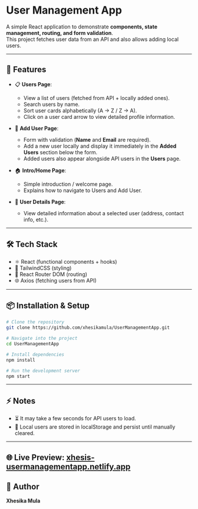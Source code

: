 # User Management App

A simple React application to demonstrate **components, state management, routing, and form validation**.  
This project fetches user data from an API and also allows adding local users.

---

## 🚀 Features
- 📋 **Users Page**:  
  - View a list of users (fetched from API + locally added ones).  
  - Search users by name.  
  - Sort user cards alphabetically (A → Z / Z → A).  
  - Click on a user card arrow to view detailed profile information.

- 🙋 **Add User Page**:  
  - Form with validation (**Name** and **Email** are required).  
  - Add a new user locally and display it immediately in the **Added Users** section below the form.  
  - Added users also appear alongside API users in the **Users** page.

- 🏠 **Intro/Home Page**:  
  - Simple introduction / welcome page.  
  - Explains how to navigate to Users and Add User.

- 👤 **User Details Page**:  
  - View detailed information about a selected user (address, contact info, etc.).

---

## 🛠️ Tech Stack
- ⚛️ React (functional components + hooks)
- 🎨 TailwindCSS (styling)
- 🔀 React Router DOM (routing)
- 🌐 Axios (fetching users from API)

---

## 📦 Installation & Setup
```bash
# Clone the repository
git clone https://github.com/xhesikamula/UserManagementApp.git

# Navigate into the project
cd UserManagementApp

# Install dependencies
npm install

# Run the development server
npm start

```
---

## ⚡ Notes

- ⏳ It may take a few seconds for API users to load.  
- 💾 Local users are stored in localStorage and persist until manually cleared.  

---
**🌐 Live Preview:** [xhesis-usermanagementapp.netlify.app](https://xhesis-usermanagementapp.netlify.app)
---
## 👤 Author
**Xhesika Mula**

